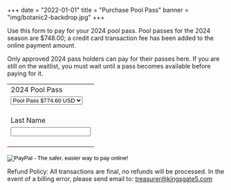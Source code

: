 +++
date = "2022-01-01"
title = "Purchase Pool Pass"
banner = "img/botanic2-backdrop.jpg"
+++

<p>Use this form to pay for your 2024 pool pass. Pool passes for the 2024 season are $748.00; a credit card transaction fee has been added to the online payment amount.</p>

<div class="alert alert-info" role="alert">Only approved 2024 pass holders can pay for their passes here. If you are still on the waitlist, you must wait until a pass becomes available before paying for it.</div>

<form action="https://www.paypal.com/cgi-bin/webscr" method="post" target="_top">
<input type="hidden" name="cmd" value="_s-xclick">
<input type="hidden" name="hosted_button_id" value="XVCCMZ2UHZJ7A">
<table>
<tr><td><input type="hidden" name="on0" value="2024 Pool Pass">2024 Pool Pass</td></tr><tr><td><select name="os0" style="margin-bottom: 20px;">
<option value="Pool Pass">Pool Pass $774.60 USD</option>
</select> </td></tr>
<tr><td><input type="hidden" name="on1" value="Last Name">Last Name</td></tr><tr><td><input type="text" name="os1" maxlength="200" style="margin-bottom: 20px;"></td></tr>
</table>
<input type="hidden" name="currency_code" value="USD">
<input type="image" src="https://www.paypalobjects.com/en_US/i/btn/btn_paynowCC_LG.gif" border="0" name="submit" alt="PayPal - The safer, easier way to pay online!">
<img alt="" border="0" src="https://www.paypalobjects.com/en_US/i/scr/pixel.gif" width="1" height="1">
</form>

</p>
<p>Refund Policy: All transactions are final, no refunds will be processed. In the event of a billing error, please send email to: <a href="mailto:treasurer@kingsgate5.com">treasurer@kingsgate5.com</a></p>

